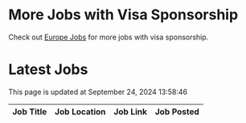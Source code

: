 # More Jobs with Visa Sponsorship

Check out [Europe Jobs](https://github.com/sureshparimi/europejobs#latest-jobs) for more jobs with visa sponsorship.

# Latest Jobs

This page is updated at September 24, 2024 13:58:46

| Job Title | Job Location | Job Link | Job Posted |
| --- | --- | --- | --- |
